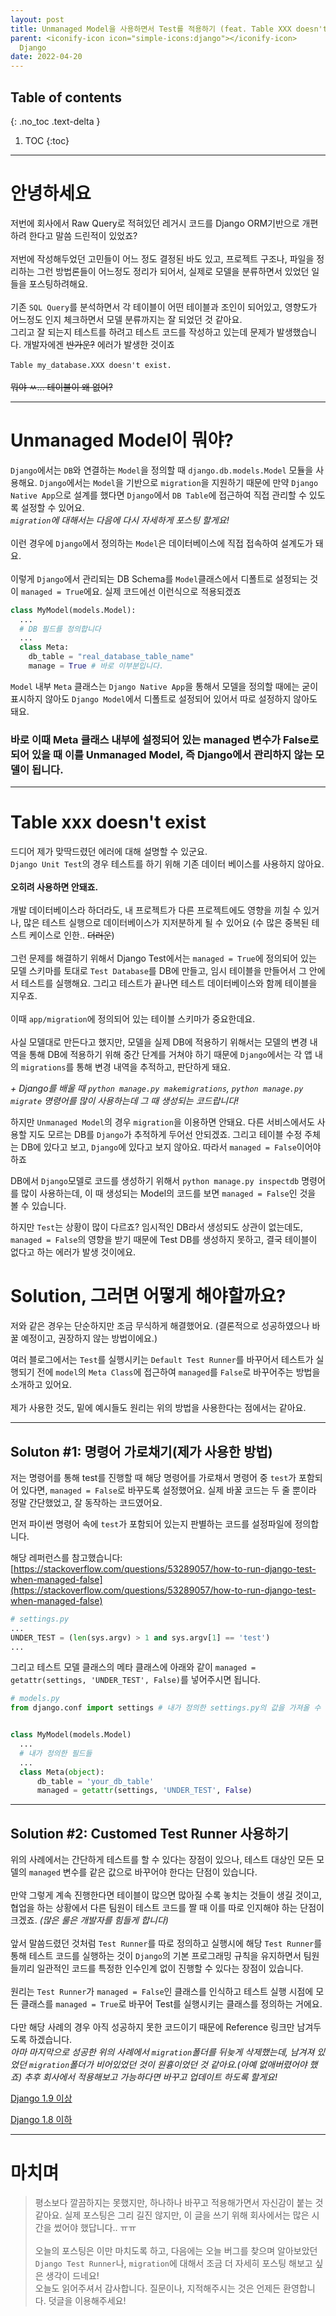 ```yaml
---
layout: post
title: Unmanaged Model을 사용하면서 Test를 적용하기 (feat. Table XXX doesn't exist)
parent: <iconify-icon icon="simple-icons:django"></iconify-icon>
  Django
date: 2022-04-20
---
```

## Table of contents
{: .no_toc .text-delta }

1. TOC
{:toc}
---

# 안녕하세요

저번에 회사에서 Raw Query로 적혀있던 레거시 코드를 Django ORM기반으로 개편하려 한다고 말씀 드린적이 있었죠?<br>
<br>
저번에 작성해두었던 고민들이 어느 정도 결정된 바도 있고, 프로젝트 구조나, 파일을 정리하는 그런 방법론들이 어느정도 정리가 되어서, 실제로 모델을 분류하면서 있었던 일들을 포스팅하려해요.<br>
<br>
기존 `SQL Query`를 분석하면서 각 테이블이 어떤 테이블과 조인이 되어있고, 영향도가 어느정도 인지 체크하면서 모델 분류까지는 잘 되었던 것 같아요. <br>
그리고 잘 되는지 테스트를 하려고 테스트 코드를 작성하고 있는데 문제가 발생했습니다. 개발자에겐 ~~반가운?~~ 에러가 발생한 것이죠
<br>
<br>
`Table my_database.XXX doesn't exist.`
<br>
<br>
~~뭐야 ㅆ... 테이블이 왜 없어?~~

<hr>

# Unmanaged Model이 뭐야?

`Django`에서는 `DB`와 연결하는 `Model`을 정의할 때 `django.db.models.Model` 모듈을 사용해요. `Django`에서는 `Model`을 기반으로 `migration`을 지원하기 때문에 만약 `Django Native App`으로 설계를 했다면 `Django`에서 `DB Table`에 접근하여 직접 관리할 수 있도록 설정할 수 있어요.<br>
_`migration`에 대해서는 다음에 다시 자세하게 포스팅 할게요!_<br>
<br>
이런 경우에 `Django`에서 정의하는 `Model`은 데이터베이스에 직접 접속하여 설계도가 돼요.<br>
<br>
이렇게 `Django`에서 관리되는 DB Schema를 `Model`클래스에서 디폴트로 설정되는 것이 `managed = True`에요. 실제 코드에선 이런식으로 적용되겠죠

```python
class MyModel(models.Model):
  ...
  # DB 필드를 정의합니다
  ...
  class Meta:
    db_table = "real_database_table_name"
    manage = True # 바로 이부분입니다. 
```

`Model` 내부 `Meta` 클래스는 `Django Native App`을 통해서 모델을 정의할 때에는 굳이 표시하지 않아도 `Django Model`에서 디폴트로 설정되어 있어서 따로 설정하지 않아도 돼요.<br>


### 바로 이때 Meta 클래스 내부에 설정되어 있는 managed 변수가 False로 되어 있을 때 이를 Unmanaged Model, 즉 Django에서 관리하지 않는 모델이 됩니다. 

<hr>

# Table xxx doesn't exist

드디어 제가 맞딱드렸던 에러에 대해 설명할 수 있군요. <br>
`Django Unit Test`의 경우 테스트를 하기 위해 기존 데이터 베이스를 사용하지 않아요.<br>
<br>
**오히려 사용하면 안돼죠.**<br>
<br>
개발 데이터베이스라 하더라도, 내 프로젝트가 다른 프로젝트에도 영향을 끼칠 수 있거나, 많은 테스트 실행으로 데이터베이스가 지저분하게 될 수 있어요 (수 많은 중복된 테스트 케이스로 인한.. ~~더러운~~)<br>
<br>
그런 문제를 해결하기 위해서 Django Test에서는 `managed = True`에 정의되어 있는 모델 스키마를 토대로 `Test Database`를 DB에 만들고, 임시 테이블을 만들어서 그 안에서 테스트를 실행해요. 그리고 테스트가 끝나면 테스트 데이터베이스와 함께 테이블을 지우죠. <br>
<br>
이때 `app/migration`에 정의되어 있는 테이블 스키마가 중요한데요. <br>
<br>
사실 모델대로 만든다고 했지만, 모델을 실제 DB에 적용하기 위해서는 모델의 변경 내역을 통해 DB에 적용하기 위해 중간 단계를 거쳐야 하기 때문에 `Django`에서는 각 앱 내의 `migrations`를 통해 변경 내역을 추적하고, 판단하게 돼요. <br>

_+ Django를 배울 때 `python manage.py makemigrations`, `python manage.py migrate` 명령어를 많이 사용하는데 그 때 생성되는 코드랍니다!_

하지만 `Unmanaged Model`의 경우 `migration`을 이용하면 안돼요. 다른 서비스에서도 사용할 지도 모르는 DB를 `Django`가 추적하게 두어선 안되겠죠. 그리고 테이블 수정 주체는 DB에 있다고 보고, `Django`에 있다고 보지 않아요. 따라서 `managed = False`이어야 하죠

DB에서 `Django`모델로 코드를 생성하기 위해서 `python manage.py inspectdb` 명령어를 많이 사용하는데, 이 때 생성되는 Model의 코드를 보면 `managed = False`인 것을 볼 수 있습니다.

하지만 `Test`는 상황이 많이 다르죠? 임시적인 DB라서 생성되도 상관이 없는데도, `managed = False`의 영향을 받기 때문에 Test DB를 생성하지 못하고, 결국 테이블이 없다고 하는 에러가 발생 것이에요.

# Solution, 그러면 어떻게 해야할까요?

저와 같은 경우는 단순하지만 조금 무식하게 해결했어요. (결론적으로 성공하였으나 바꿀 예정이고, 권장하지 않는 방법이에요.)<br>

여러 블로그에서는 `Test`를 실행시키는 `Default Test Runner`를 바꾸어서 테스트가 실행되기 전에 `model`의 `Meta Class`에 접근하여 `managed`를 `False`로 바꾸어주는 방법을 소개하고 있어요.<br>
<br>
제가 사용한 것도, 밑에 예시들도 원리는 위의 방법을 사용한다는 점에서는 같아요.<br>

<hr>

## Soluton #1: 명령어 가로채기(제가 사용한 방법)

저는 명령어를 통해 test를 진행할 때 해당 명령어를 가로채서 명령어 중 `test`가 포함되어 있다면, `managed = False`로 바꾸도록 설정했어요. 실제 바꿀 코드는 두 줄 뿐이라 정말 간단했었고, 잘 동작하는 코드였어요.

먼저 파이썬 명령어 속에 `test`가 포함되어 있는지 판별하는 코드를 설정파일에 정의합니다.

해당 레퍼런스를 참고했습니다: [https://stackoverflow.com/questions/53289057/how-to-run-django-test-when-managed-false](https://stackoverflow.com/questions/53289057/how-to-run-django-test-when-managed-false)

```python
# settings.py
...
UNDER_TEST = (len(sys.argv) > 1 and sys.argv[1] == 'test')
...
```
그리고 테스트 모델 클래스의 메타 클래스에 아래와 같이 `managed = getattr(settings, 'UNDER_TEST', False)`를 넣어주시면 됩니다.
```python
# models.py
from django.conf import settings # 내가 정의한 settings.py의 값을 가져올 수 있도록 하는 모듈입니다.


class MyModel(models.Model)
  ...
  # 내가 정의한 필드들
  ...
  class Meta(object):
      db_table = 'your_db_table'
      managed = getattr(settings, 'UNDER_TEST', False)
```

<hr>

## Solution #2: Customed Test Runner 사용하기

위의 사례에서는 간단하게 테스트를 할 수 있다는 장점이 있으나, 테스트 대상인 모든 모델의 `managed` 변수를 같은 값으로 바꾸어야 한다는 단점이 있습니다.<br>
<br>
만약 그렇게 계속 진행한다면 테이블이 많으면 많아질 수록 놓치는 것들이 생길 것이고, 협업을 하는 상황에서 다른 팀원이 테스트 코드를 짤 때 이를 따로 인지해야 하는 단점이 크겠죠. _(많은 룰은 개발자를 힘들게 합니다)_<br>
<br>
앞서 말씀드렸던 것처럼 `Test Runner`를 따로 정의하고 실행시에 해당 `Test Runner`를 통해 테스트 코드를 실행하는 것이 `Django`의 기본 프로그래밍 규칙을 유지하면서 팀원들끼리 일관적인 코드를 특정한 인수인계 없이 진행할 수 있다는 장점이 있습니다.<br>
<br>
원리는 `Test Runner`가 `managed = False`인 클래스를 인식하고 테스트 실행 시점에 모든 클래스를 `managed = True`로 바꾸어 Test를 실행시키는 클래스를 정의하는 거에요.<br>
<br>
다만 해당 사례의 경우 아직 성공하지 못한 코드이기 때문에 Reference 링크만 남겨두도록 하겠습니다. 
<br>
_아마 마지막으로 성공한 위의 사례에서 `migration`폴더를 뒤늦게 삭제했는데, 남겨져 있었던 `migration`폴더가 비어있었던 것이 원흉이었던 것 같아요.(아예 없애버렸어야 했죠) 추후 회사에서 적용해보고 가능하다면 바꾸고 업데이트 하도록 할게요!_<br>


[Django 1.9 이상](https://technote.fyi/programming/django/django-database-testing-unmanaged-tables-with-migrations/)

[Django 1.8 이하](https://www.pythonfixing.com/2021/11/fixed-how-to-create-table-during-django.html)

<hr>

# 마치며

> 평소보다 깔끔하지는 못했지만, 하나하나 바꾸고 적용해가면서 자신감이 붙는 것 같아요. 실제 포스팅은 그리 길진 않지만, 이 글을 쓰기 위해 회사에서는 많은 시간을 썼어야 했답니다.. ㅠㅠ<br>
> <br>
> 오늘의 포스팅은 이만 마치도록 하고, 다음에는 오늘 버그를 찾으며 알아보았던 `Django Test Runner`나, `migration`에 대해서 조금 더 자세히 포스팅 해보고 싶은 생각이 드네요!<br>
> 오늘도 읽어주셔서 감사합니다. 질문이나, 지적해주시는 것은 언제든 환영합니다. 덧글을 이용해주세요!
